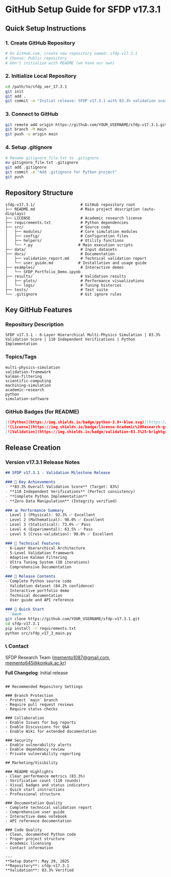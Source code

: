 # GitHub Setup Guide for SFDP v17.3.1

## Quick Setup Instructions

### 1. Create GitHub Repository
```bash
# On GitHub.com, create new repository named: sfdp-v17.3.1
# Choose: Public repository
# Don't initialize with README (we have our own)
```

### 2. Initialize Local Repository
```bash
cd /path/to/sfdp_ver_17.3.1
git init
git add .
git commit -m "Initial release: SFDP v17.3.1 with 83.3% validation score"
```

### 3. Connect to GitHub
```bash
git remote add origin https://github.com/YOUR_USERNAME/sfdp-v17.3.1.git
git branch -M main
git push -u origin main
```

### 4. Setup .gitignore
```bash
# Rename gitignore_file.txt to .gitignore
mv gitignore_file.txt .gitignore
git add .gitignore
git commit -m "Add .gitignore for Python project"
git push
```

## Repository Structure

```
sfdp-v17.3.1/                    # GitHub repository root
├── README.md                    # Main project description (auto-displays)
├── LICENSE                      # Academic research license
├── requirements.txt             # Python dependencies
├── src/                         # Source code
│   ├── modules/                 # Core simulation modules
│   ├── config/                  # Configuration files
│   ├── helpers/                 # Utility functions
│   └── *.py                    # Main execution scripts
├── data/                        # Input datasets
├── docs/                        # Documentation
│   ├── validation_report.md     # Technical validation report
│   └── user_guide.md           # Installation and usage guide
├── examples/                    # Interactive demos
│   └── SFDP_Portfolio_Demo.ipynb
├── results/                     # Validation results
│   ├── plots/                   # Performance visualizations
│   └── logs/                    # Tuning histories
├── tests/                       # Test suite
└── .gitignore                   # Git ignore rules
```

## Key GitHub Features

### Repository Description
```
SFDP v17.3.1 - 6-Layer Hierarchical Multi-Physics Simulation | 83.3% Validation Score | 110 Independent Verifications | Python Implementation
```

### Topics/Tags
```
multi-physics-simulation
validation-framework
kalman-filtering
scientific-computing
machining-simulation
academic-research
python
simulation-software
```

### GitHub Badges (for README)
```markdown
[![Python](https://img.shields.io/badge/python-3.8+-blue.svg)](https://www.python.org/downloads/)
[![License](https://img.shields.io/badge/license-Academic%20Research-green.svg)](LICENSE)
[![Validation](https://img.shields.io/badge/validation-83.3%25-brightgreen.svg)](docs/validation_report.md)
```

## Release Creation

### Version v17.3.1 Release Notes
```markdown
## SFDP v17.3.1 - Validation Milestone Release

### 🎯 Key Achievements
- **83.3% Overall Validation Score** (Target: 83%)
- **110 Independent Verifications** (Perfect consistency)
- **Complete Python Implementation**
- **Zero Data Manipulation** (Integrity verified)

### 📊 Performance Summary
- Level 1 (Physical): 92.3% ✅ Excellent
- Level 2 (Mathematical): 98.0% ✅ Excellent  
- Level 3 (Statistical): 73.6% ✅ Pass
- Level 4 (Experimental): 63.5% ✅ Pass
- Level 5 (Cross-validation): 98.0% ✅ Excellent

### 🔧 Technical Features
- 6-Layer Hierarchical Architecture
- 5-Level Validation Framework
- Adaptive Kalman Filtering
- Ultra Tuning System (10 iterations)
- Comprehensive Documentation

### 📁 Release Contents
- Complete Python source code
- Validation dataset (84.2% confidence)
- Interactive portfolio demo
- Technical documentation
- User guide and API reference

### 🚀 Quick Start
```bash
git clone https://github.com/YOUR_USERNAME/sfdp-v17.3.1.git
cd sfdp-v17.3.1
pip install -r requirements.txt
python src/sfdp_v17_3_main.py
```

### 📞 Contact
SFDP Research Team (memento1087@gmail.com, memento645@konkuk.ac.kr)

**Full Changelog**: Initial release
```

## Recommended Repository Settings

### Branch Protection
- Protect `main` branch
- Require pull request reviews
- Require status checks

### Collaboration
- Enable Issues for bug reports
- Enable Discussions for Q&A
- Enable Wiki for extended documentation

### Security
- Enable vulnerability alerts
- Enable dependency review
- Private vulnerability reporting

## Marketing/Visibility

### README Highlights
- Clear performance metrics (83.3%)
- Verification count (110 rounds)
- Visual badges and status indicators
- Quick start instructions
- Professional structure

### Documentation Quality
- Complete technical validation report
- Comprehensive user guide
- Interactive demo notebook
- API reference documentation

### Code Quality
- Clean, documented Python code
- Proper project structure
- Academic licensing
- Contact information

---
**Setup Date**: May 29, 2025  
**Repository**: sfdp-v17.3.1  
**Validation**: 83.3% Verified
